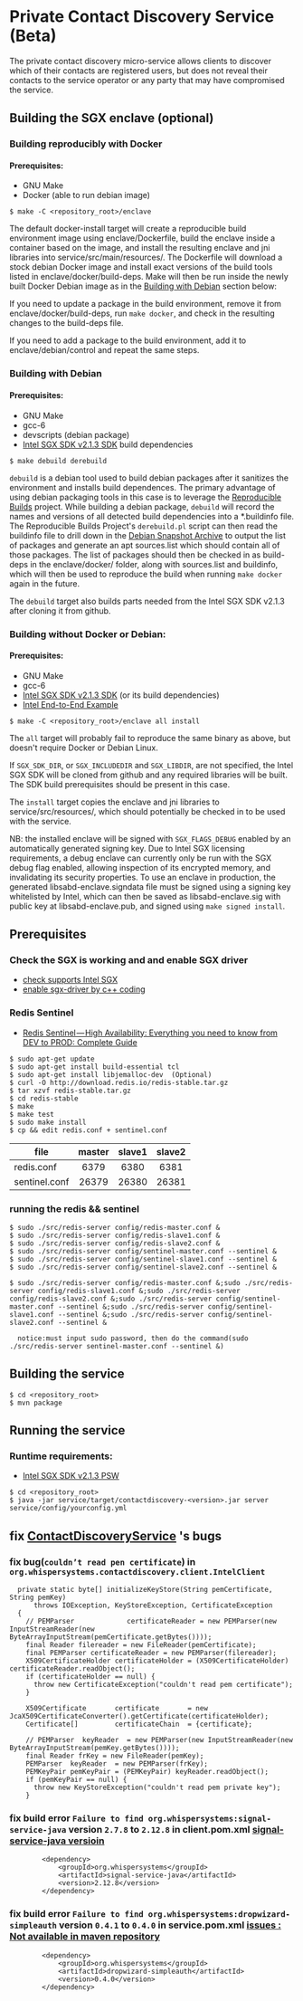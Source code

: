 # Private Contact Discovery Service (Beta)

The private contact discovery micro-service allows clients to discover which of their
contacts are registered users, but does not reveal their contacts to the service operator
or any party that may have compromised the service.

## Building the SGX enclave (optional)

### Building reproducibly with Docker

#### Prerequisites:
- GNU Make
- Docker (able to run debian image)

`````
$ make -C <repository_root>/enclave
`````

The default docker-install target will create a reproducible build environment image using
enclave/Dockerfile, build the enclave inside a container based on the image, and install
the resulting enclave and jni libraries into service/src/main/resources/. The Dockerfile
will download a stock debian Docker image and install exact versions of the build tools
listed in enclave/docker/build-deps. Make will then be run inside the newly built Docker
Debian image as in the [Building with Debian](#building-with-debian) section below:

If you need to update a package in the build environment, remove it from
enclave/docker/build-deps, run `make docker`, and check in the resulting changes to the
build-deps file.

If you need to add a package to the build environment, add it to enclave/debian/control
and repeat the same steps.

### Building with Debian

#### Prerequisites:
- GNU Make
- gcc-6
- devscripts (debian package)
- [Intel SGX SDK v2.1.3 SDK](https://github.com/intel/linux-sgx/tree/sgx_2.1.3) build dependencies

`````
$ make debuild derebuild
`````

`debuild` is a debian tool used to build debian packages after it sanitizes the
environment and installs build dependences. The primary advantage of using debian
packaging tools in this case is to leverage the [Reproducible
Builds](https://wiki.debian.org/ReproducibleBuilds) project. While building a debian
package, `debuild` will record the names and versions of all detected build dependencies
into a *.buildinfo file. The Reproducible Builds Project's `derebuild.pl` script can then
read the buildinfo file to drill down in the [Debian Snapshot
Archive](http://snapshot.debian.org/) to output the list of packages and generate an apt
sources.list which should contain all of those packages. The list of packages should then
be checked in as build-deps in the enclave/docker/ folder, along with sources.list and
buildinfo, which will then be used to reproduce the build when running `make docker`
again in the future.

The `debuild` target also builds parts needed from the Intel SGX SDK v2.1.3 after cloning it
from github.

### Building without Docker or Debian:

#### Prerequisites:
- GNU Make
- gcc-6
- [Intel SGX SDK v2.1.3 SDK](https://github.com/intel/linux-sgx/tree/sgx_2.1.3) (or its build dependencies)
- [Intel End-to-End Example](https://software.intel.com/en-us/articles/code-sample-intel-software-guard-extensions-remote-attestation-end-to-end-example)

`````
$ make -C <repository_root>/enclave all install
`````

The `all` target will probably fail to reproduce the same binary as above, but doesn't
require Docker or Debian Linux.

If `SGX_SDK_DIR`, or `SGX_INCLUDEDIR` and `SGX_LIBDIR`, are not specified, the Intel SGX SDK
will be cloned from github and any required libraries will be built. The SDK build
prerequisites should be present in this case.

The `install` target copies the enclave and jni libraries to service/src/resources/, which
should potentially be checked in to be used with the service.

NB: the installed enclave will be signed with `SGX_FLAGS_DEBUG` enabled by an automatically
generated signing key. Due to Intel SGX licensing requirements, a debug enclave can
currently only be run with the SGX debug flag enabled, allowing inspection of its
encrypted memory, and invalidating its security properties. To use an enclave in
production, the generated libsabd-enclave.signdata file must be signed using a signing key
whitelisted by Intel, which can then be saved as libsabd-enclave.sig with public key at
libsabd-enclave.pub, and signed using `make signed install`.

## Prerequisites

### Check the SGX is working and and enable SGX driver
- [check supports Intel SGX](https://github.com/ayeks/SGX-hardware)
- [enable sgx-driver by c++ coding](https://github.com/ericfjl/signal-test.git)

### Redis Sentinel
- [Redis Sentinel — High Availability: Everything you need to know from DEV to PROD: Complete Guide](https://medium.com/@amila922/redis-sentinel-high-availability-everything-you-need-to-know-from-dev-to-prod-complete-guide-deb198e70ea6
)


`````
$ sudo apt-get update
$ sudo apt-get install build-essential tcl
$ sudo apt-get install libjemalloc-dev  (Optional)
$ curl -O http://download.redis.io/redis-stable.tar.gz
$ tar xzvf redis-stable.tar.gz
$ cd redis-stable
$ make
$ make test
$ sudo make install
$ cp && edit redis.conf + sentinel.conf
`````
file|master|slave1|slave2
----|:----:|:-----:|:------:
redis.conf|6379|6380|6381
sentinel.conf|26379|26380|26381

### running the redis && sentinel
`````
$ sudo ./src/redis-server config/redis-master.conf &
$ sudo ./src/redis-server config/redis-slave1.conf &
$ sudo ./src/redis-server config/redis-slave2.conf &
$ sudo ./src/redis-server config/sentinel-master.conf --sentinel &
$ sudo ./src/redis-server config/sentinel-slave1.conf --sentinel &
$ sudo ./src/redis-server config/sentinel-slave2.conf --sentinel &

$ sudo ./src/redis-server config/redis-master.conf &;sudo ./src/redis-server config/redis-slave1.conf &;sudo ./src/redis-server config/redis-slave2.conf &;sudo ./src/redis-server config/sentinel-master.conf --sentinel &;sudo ./src/redis-server config/sentinel-slave1.conf --sentinel &;sudo ./src/redis-server config/sentinel-slave2.conf --sentinel &

  notice:must input sudo password, then do the command(sudo ./src/redis-server sentinel-master.conf --sentinel &)

`````

## Building the service

`````
$ cd <repository_root>
$ mvn package
`````

## Running the service

### Runtime requirements:
- [Intel SGX SDK v2.1.3 PSW](https://github.com/intel/linux-sgx/tree/sgx_2.1.3#install-the-intelr-sgx-psw)

`````
$ cd <repository_root>
$ java -jar service/target/contactdiscovery-<version>.jar server service/config/yourconfig.yml
`````

## fix [ContactDiscoveryService](https://github.com/signalapp/ContactDiscoveryService) 's bugs 
### fix bug(`couldn’t read pen certificate`) in `org.whispersystems.contactdiscovery.client.IntelClient`
`````
  private static byte[] initializeKeyStore(String pemCertificate, String pemKey)
      throws IOException, KeyStoreException, CertificateException
  {
    // PEMParser             certificateReader = new PEMParser(new InputStreamReader(new ByteArrayInputStream(pemCertificate.getBytes())));
    final Reader filereader = new FileReader(pemCertificate);
    final PEMParser certificateReader = new PEMParser(filereader);
    X509CertificateHolder certificateHolder = (X509CertificateHolder) certificateReader.readObject();
    if (certificateHolder == null) {
      throw new CertificateException("couldn't read pem certificate");
    }

    X509Certificate       certificate       = new JcaX509CertificateConverter().getCertificate(certificateHolder);
    Certificate[]         certificateChain  = {certificate};

    // PEMParser  keyReader  = new PEMParser(new InputStreamReader(new ByteArrayInputStream(pemKey.getBytes())));
    final Reader frKey = new FileReader(pemKey);
    PEMParser  keyReader  = new PEMParser(frKey);
    PEMKeyPair pemKeyPair = (PEMKeyPair) keyReader.readObject();
    if (pemKeyPair == null) {
      throw new KeyStoreException("couldn't read pem private key");
    }
`````
### fix build error `Failure to find org.whispersystems:signal-service-java` version `2.7.8` to `2.12.8` in client.pom.xml [signal-service-java versioin](https://mvnrepository.com/artifact/com.github.turasa/signal-service-java)
`````
        <dependency>
            <groupId>org.whispersystems</groupId>
            <artifactId>signal-service-java</artifactId>
            <version>2.12.8</version>
        </dependency>
`````
### fix build error `Failure to find org.whispersystems:dropwizard-simpleauth` version `0.4.1` to `0.4.0` in service.pom.xml [issues : Not available in maven repository](https://github.com/signalapp/dropwizard-simpleauth/issues/4)
`````
        <dependency>
            <groupId>org.whispersystems</groupId>
            <artifactId>dropwizard-simpleauth</artifactId>
            <version>0.4.0</version>
        </dependency>
`````
